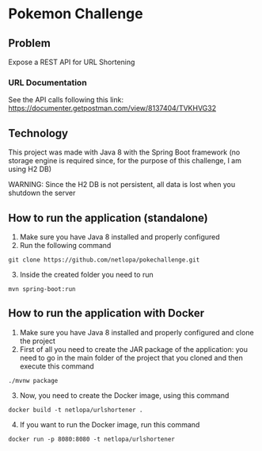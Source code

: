 
# Pokemon Challenge

## Problem

Expose a REST API for URL Shortening

### URL Documentation

See the API calls following this link: https://documenter.getpostman.com/view/8137404/TVKHVG32

## Technology

This project was made with Java 8 with the Spring Boot framework (no storage engine is required since, for the purpose of this challenge, I am using H2 DB)

WARNING: Since the H2 DB is not persistent, all data is lost when you shutdown the server

## How to run the application (standalone)

1. Make sure you have Java 8 installed and properly configured
2. Run the following command
```
git clone https://github.com/netlopa/pokechallenge.git
```
3. Inside the created folder you need to run 
```
mvn spring-boot:run
```

## How to run the application with Docker

1. Make sure you have Java 8 installed and properly configured and clone the project
2. First of all you need to create the JAR package of the application: you need to go in the main folder of the project that you cloned and then execute this command
```
./mvnw package
```
3. Now, you need to create the Docker image, using this command
```
docker build -t netlopa/urlshortener .
```
4. If you want to run the Docker image, run this command
```
docker run -p 8080:8080 -t netlopa/urlshortener
```



